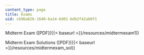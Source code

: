 ```yaml
---
content_type: page
title: Exams
uid: cb96a826-1640-6a14-6d01-bdb2f42ab0f1
---
```


Midterm Exam ([PDF]({{< baseurl >}}/resources/midtermexam1))

Midterm Exam Solutions ([PDF]({{< baseurl >}}/resources/midtermexam_sol))
